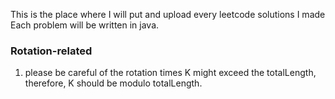 This is the place where I will put and upload every leetcode solutions I made
Each problem will be written in java.

### Rotation-related
1. please be careful of the rotation times K might exceed the totalLength, therefore, K should be modulo totalLength.
